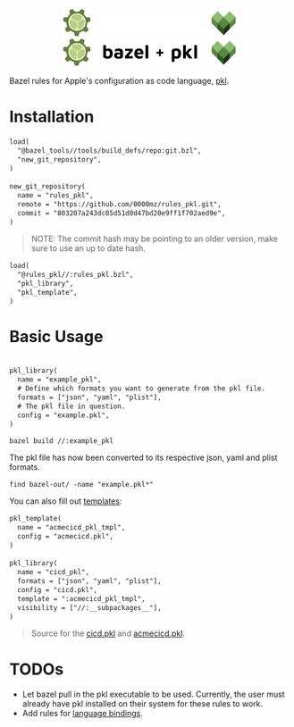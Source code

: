 <p align="center">
  <img src="doc/pkl-bazel-logo-long-dark.png#gh-dark-mode-only" height="50px" />
  <img src="doc/pkl-bazel-logo-long.png#gh-light-mode-only" height="50px" />
</p>

Bazel rules for Apple's configuration as code language, [pkl](https://github.com/apple/pkl).

# Installation

```Starlark file=WORKSPACE
load(
  "@bazel_tools//tools/build_defs/repo:git.bzl",
  "new_git_repository",
)

new_git_repository(
  name = "rules_pkl",
  remote = "https://github.com/0000mz/rules_pkl.git",
  commit = "803207a243dc85d51d0d47bd20e9ff1f702aed9e",
)
```
> NOTE: The commit hash may be pointing to an older version, make sure to use an up to date hash.

```
load(
  "@rules_pkl//:rules_pkl.bzl",
  "pkl_library",
  "pkl_template",
)
```
# Basic Usage
```Starlark

pkl_library(
  name = "example_pkl",
  # Define which formats you want to generate from the pkl file.
  formats = ["json", "yaml", "plist"],
  # The pkl file in question.
  config = "example.pkl",
)

```

```
bazel build //:example_pkl
```
The pkl file has now been converted to its respective json, yaml and plist formats.
```
find bazel-out/ -name "example.pkl*"
```

You can also fill out [templates](https://pkl-lang.org/main/current/language-tutorial/02_filling_out_a_template.html):
```Starlark
pkl_template(
  name = "acmecicd_pkl_tmpl",
  config = "acmecicd.pkl",
)

pkl_library(
  name = "cicd_pkl",
  formats = ["json", "yaml", "plist"],
  config = "cicd.pkl",
  template = ":acmecicd_pkl_tmpl",
  visibility = ["//:__subpackages__"],
)
```

> Source for the [cicd.pkl](/configs/cicd.pkl) and [acmecicd.pkl](/configs/acmecicd.pkl).

# TODOs
- Let bazel pull in the pkl executable to be used. Currently, the user must already have pkl installed on their system for these rules to work.
- Add rules for [language bindings](https://pkl-lang.org/main/current/language-bindings.html).
